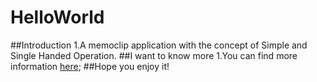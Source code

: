 # HelloWorld
##Introduction
1.A memoclip application with the  concept of Simple and Single Handed Operation.
##I want to know more
1.You can find more information [here](http://www.jianshu.com/p/5d974120e8e1);
##Hope you enjoy it!


